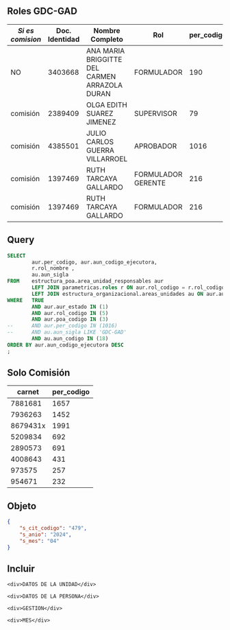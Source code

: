 ## Roles **GDC-GAD**

| _Si es comision_ | Doc. Identidad | Nombre Completo                               | Rol                | per_codigo |
| ---------------- | -------------- | --------------------------------------------- | ------------------ | ---------- |
| NO               | 3403668        | ANA MARIA BRIGGITTE DEL CARMEN ARRAZOLA DURAN | FORMULADOR         | 190        |
| comisión         | 2389409        | OLGA EDITH SUAREZ JIMENEZ                     | SUPERVISOR         | 79         |
| comisión         | 4385501        | JULIO CARLOS GUERRA VILLARROEL                | APROBADOR          | 1016       |
| comisión         | 1397469        | RUTH TARCAYA GALLARDO                         | FORMULADOR GERENTE | 216        |
| comisión         | 1397469        | RUTH TARCAYA GALLARDO                         | FORMULADOR         | 216        |
## Query
```sql
SELECT
		aur.per_codigo, aur.aun_codigo_ejecutora,
		r.rol_nombre ,
		au.aun_sigla 
FROM 	estructura_poa.area_unidad_responsables aur
		LEFT JOIN parametricas.roles r ON aur.rol_codigo = r.rol_codigo
		LEFT JOIN estructura_organizacional.areas_unidades au ON aur.aun_codigo_ejecutora = au.aun_codigo 
WHERE 	TRUE 
		AND aur.aur_estado IN (1)
		AND aur.rol_codigo IN (5)
		AND aur.poa_codigo IN (3)
--		AND aur.per_codigo IN (1016)
--		AND au.aun_sigla LIKE 'GDC-GAD'
		AND au.aun_codigo IN (18)
ORDER BY aur.aun_codigo_ejecutora DESC
;
```
## Solo Comisión

| carnet   | per_codigo |
| -------- | ---------- |
| 7881681  | 1657       |
| 7936263  | 1452       |
| 8679431x | 1991       |
| 5209834  | 692        |
| 2890573  | 691        |
| 4008643  | 431        |
| 973575   | 257        |
| 954671   | 232        |

## Objeto
```json
{
    "s_cit_codigo": "479",
    "s_anio": "2024",
    "s_mes": "04"
}
```
## Incluir
```
<div>DATOS DE LA UNIDAD</div>

<div>DATOS DE LA PERSONA</div>

<div>GESTION</div>

<div>MES</div>
```